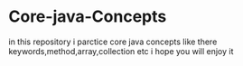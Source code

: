 # Core-java-Concepts
in this repository i parctice core java concepts like there keywords,method,array,collection  etc 
i hope you will enjoy it
